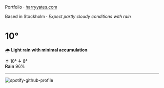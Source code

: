Portfolio · [harryyates.com](https://harryyates.com)

<!-- WEATHER_START -->
Based in Stockholm · *Expect partly cloudy conditions with rain*

# 10°
🌧️ **Light rain with minimal accumulation**

**↑** 10° **↓** 8°  
**Rain** 96%

---
<!-- WEATHER_END -->

<p align="left">
  <a>
    <img src="https://spotify-github-profile.kittinanx.com/api/view?uid=bigbello&cover_image=true&theme=natemoo-re&show_offline=true&background_color=121212&interchange=false&bar_color=53b14f&bar_color_cover=false" alt="spotify-github-profile">
  </a>
</p>